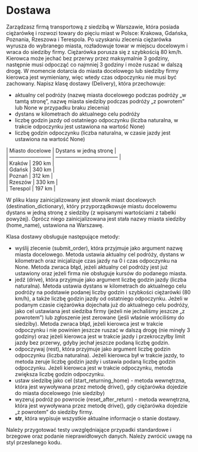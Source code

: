 # Dostawa

Zarządzasz firmą transportową z siedzibą w Warszawie, która posiada ciężarówkę i rozwozi towary do pięciu miast w Polsce: Krakowa, Gdańska, Poznania, Rzeszowa i Terespola. Po uzyskaniu zlecenia ciężarówka wyrusza do wybranego miasta, rozładowuje towar w miejscu docelowym i wraca do siedziby firmy. Ciężarówka porusza się z szybkością 80 km/h. Kierowca może jechać bez przerwy przez maksymalnie 3 godziny, następnie musi odpocząć co najmniej 3 godziny i może ruszać w dalszą drogę. W momencie dotarcia do miasta docelowego lub siedziby firmy kierowca jest wymieniany, więc wtedy czas odpoczynku nie musi być zachowany. Napisz klasę dostawy (Delivery), która przechowuje:
- aktualny cel podróży (nazwę miasta docelowego podczas podróży „w tamtą stronę”, nazwę miasta siedziby podczas podróży „z powrotem” lub None w przypadku braku zlecenia)
- dystans w kilometrach do aktualnego celu podróży
- liczbę godzin jazdy od ostatniego odpoczynku (liczba naturalna, w trakcie odpoczynku jest ustawiona na wartość None)
- liczbę godzin odpoczynku (liczba naturalna, w czasie jazdy jest ustawiona na wartość None)

| Miasto docelowe | Dystans w jedną stronę |  
| ———————— | ———————————— |  
| Kraków | 290 km |  
| Gdańsk | 340 km |  
| Poznań | 312 km |  
| Rzeszów | 330 km |  
| Terespol | 197 km |  

W pliku klasy zainicjalizowany jest słownik miast docelowych (destination_dictionary), który przyporządkowuje miastu docelowemu dystans w jedną stronę z siedziby (z wpisanymi wartościami z tabelki powyżej). Oprócz niego zainicjalizowana jest stała nazwy miasta siedziby (home_name), ustawiona na Warszawę.

Klasa dostawy obsługuje następujące metody:
- wyślij zlecenie (submit_order), która przyjmuje jako argument nazwę miasta docelowego. Metoda ustawia aktualny cel podróży, dystans w kilometrach oraz inicjalizuje czas jazdy na 0 i czas odpoczynku na None. Metoda zwraca błąd, jeżeli aktualny cel podróży jest już ustawiony oraz jeżeli firma nie obsługuje kursów do podanego miasta.
- jedź (drive), która przyjmuje jako argument liczbę godzin jazdy (liczba naturalna). Metoda ustawia dystans w kilometrach do aktualnego celu podróży na podstawie podanej liczby godzin i szybkości ciężarówki (80 km/h), a także liczbę godzin jazdy od ostatniego odpoczynku. Jeżeli w podanym czasie ciężarówka dojechała już do aktualnego celu podróży, jako cel ustawiana jest siedziba firmy (jeżeli nie jechaliśmy jeszcze „z powrotem”) lub zgłoszenie jest zerowane (jeśli właśnie wróciliśmy do siedziby). Metoda zwraca błąd, jeżeli kierowca jest w trakcie odpoczynku i nie powinien jeszcze ruszać w dalszą drogę (nie minęły 3 godziny) oraz jeżeli kierowca jest w trakcie jazdy i przekroczyłby limit jazdy bez przerwy, gdyby jechał jeszcze podaną liczbę godzin.
- odpoczywaj (rest), która przyjmuje jako argument liczbę godzin odpoczynku (liczba naturalna). Jeżeli kierowca był w trakcie jazdy, to metoda zeruje liczbę godzin jazdy i ustawia podaną liczbę godzin odpoczynku. Jeżeli kierowca jest w trakcie odpoczynku, metoda zwiększa liczbę godzin odpoczynku.
- ustaw siedzibę jako cel (start_returning_home) - metoda wewnętrzna, która jest wywoływana przez metodę drive(), gdy ciężarówka dojedzie do miasta docelowego (nie siedziby)
- wyzeruj podróż po powrocie (reset_after_return) - metoda wewnętrzna, która jest wywoływana przez metodę drive(), gdy ciężarówka dojedzie „z powrotem” do siedziby firmy.
- __str__, która wypisuje wszystkie aktualne informacje o stanie dostawy.

Należy przygotować testy uwzględniające przypadki standardowe i brzegowe oraz podanie nieprawidłowych danych. Należy zwrócić uwagę na styl przesłanego kodu.

 
